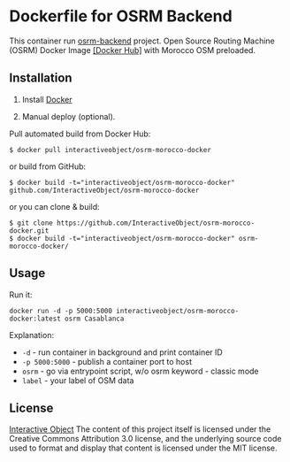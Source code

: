 # Dockerfile for OSRM Backend
This container run [osrm-backend](https://github.com/Project-OSRM/osrm-backend) project.
Open Source Routing Machine (OSRM) Docker Image [\[Docker Hub\]](https://hub.docker.com/r/interactiveobject/osrm-morocco-docker/) with Morocco OSM preloaded.

## Installation

1. Install [Docker](https://www.docker.com/)

2. Manual deploy (optional).

  Pull automated build from Docker Hub:
  ```
  $ docker pull interactiveobject/osrm-morocco-docker
  ```
  or build from GitHub:
  ```
  $ docker build -t="interactiveobject/osrm-morocco-docker" github.com/InteractiveObject/osrm-morocco-docker
  ```
  or you can clone & build:  
  ```
  $ git clone https://github.com/InteractiveObject/osrm-morocco-docker.git  
  $ docker build -t="interactiveobject/osrm-morocco-docker" osrm-morocco-docker/
  ```

## Usage
Run it:  
```
docker run -d -p 5000:5000 interactiveobject/osrm-morocco-docker:latest osrm Casablanca
```  

Explanation:  
- `-d` - run container in background and print container ID 
- `-p 5000:5000` - publish a container port to host
- `osrm` - go via entrypoint script, w/o osrm keyword - classic mode
- `label` - your label of OSM data


## License

[Interactive Object](https://interactive-object.com) The content of this project itself is licensed under the Creative Commons Attribution 3.0 license, and the underlying source code used to format and display that content is licensed under the MIT license.
